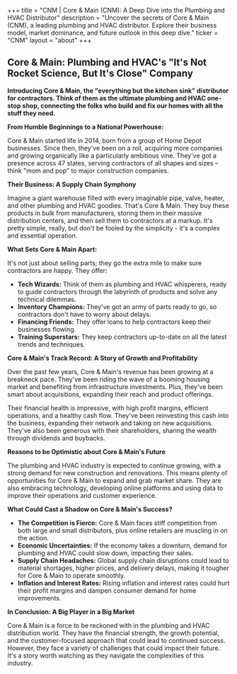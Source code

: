 +++
title = "CNM |  Core & Main (CNM): A Deep Dive into the Plumbing and HVAC Distributor"
description = "Uncover the secrets of Core & Main (CNM), a leading plumbing and HVAC distributor. Explore their business model, market dominance, and future outlook in this deep dive."
ticker = "CNM"
layout = "about"
+++

        


## Core & Main: Plumbing and HVAC's "It's Not Rocket Science, But It's Close" Company

**Introducing Core & Main, the "everything but the kitchen sink" distributor for contractors. Think of them as the ultimate plumbing and HVAC one-stop shop, connecting the folks who build and fix our homes with all the stuff they need.**

**From Humble Beginnings to a National Powerhouse:**

Core & Main started life in 2014, born from a group of Home Depot businesses. Since then, they've been on a roll, acquiring more companies and growing organically like a particularly ambitious vine. They've got a presence across 47 states, serving contractors of all shapes and sizes – think "mom and pop" to major construction companies.

**Their Business: A Supply Chain Symphony**

Imagine a giant warehouse filled with every imaginable pipe, valve, heater, and other plumbing and HVAC goodies. That's Core & Main. They buy these products in bulk from manufacturers, storing them in their massive distribution centers, and then sell them to contractors at a markup. It's pretty simple, really, but don't be fooled by the simplicity - it's a complex and essential operation. 

**What Sets Core & Main Apart:**

It's not just about selling parts; they go the extra mile to make sure contractors are happy. They offer:

* **Tech Wizards:** Think of them as plumbing and HVAC whisperers, ready to guide contractors through the labyrinth of products and solve any technical dilemmas.
* **Inventory Champions:** They've got an army of parts ready to go, so contractors don't have to worry about delays.
* **Financing Friends:** They offer loans to help contractors keep their businesses flowing.
* **Training Superstars:** They keep contractors up-to-date on all the latest trends and techniques.

**Core & Main's Track Record: A Story of Growth and Profitability**

Over the past few years, Core & Main's revenue has been growing at a breakneck pace. They've been riding the wave of a booming housing market and benefiting from infrastructure investments. Plus, they've been smart about acquisitions, expanding their reach and product offerings. 

Their financial health is impressive, with high profit margins, efficient operations, and a healthy cash flow. They've been reinvesting this cash into the business, expanding their network and taking on new acquisitions. They've also been generous with their shareholders, sharing the wealth through dividends and buybacks. 

**Reasons to be Optimistic about Core & Main's Future**

The plumbing and HVAC industry is expected to continue growing, with a strong demand for new construction and renovations. This means plenty of opportunities for Core & Main to expand and grab market share. They are also embracing technology, developing online platforms and using data to improve their operations and customer experience.

**What Could Cast a Shadow on Core & Main's Success?**

* **The Competition is Fierce:** Core & Main faces stiff competition from both large and small distributors, plus online retailers are muscling in on the action. 
* **Economic Uncertainties:** If the economy takes a downturn, demand for plumbing and HVAC could slow down, impacting their sales. 
* **Supply Chain Headaches:** Global supply chain disruptions could lead to material shortages, higher prices, and delivery delays, making it tougher for Core & Main to operate smoothly.  
* **Inflation and Interest Rates:** Rising inflation and interest rates could hurt their profit margins and dampen consumer demand for home improvements.  

**In Conclusion: A Big Player in a Big Market**

Core & Main is a force to be reckoned with in the plumbing and HVAC distribution world. They have the financial strength, the growth potential, and the customer-focused approach that could lead to continued success. However, they face a variety of challenges that could impact their future. It's a story worth watching as they navigate the complexities of this industry. 

        